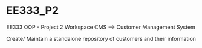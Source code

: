 # EE333_P2
EE333 OOP - Project 2 Workspace
CMS --> Customer Management System

Create/ Maintain a standalone repository of customers and their information
